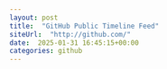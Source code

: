 ```yaml
---
layout: post
title:  "GitHub Public Timeline Feed"
siteUrl:  "http://github.com/"
date:  2025-01-31 16:45:15+00:00
categories: github
---
```

